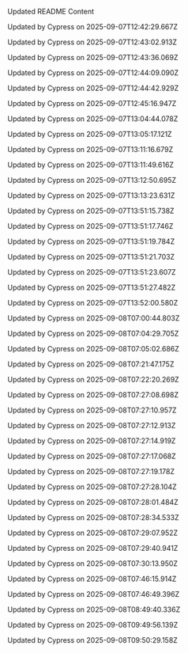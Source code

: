 Updated README Content

Updated by Cypress on 2025-09-07T12:42:29.667Z

Updated by Cypress on 2025-09-07T12:43:02.913Z

Updated by Cypress on 2025-09-07T12:43:36.069Z

Updated by Cypress on 2025-09-07T12:44:09.090Z

Updated by Cypress on 2025-09-07T12:44:42.929Z

Updated by Cypress on 2025-09-07T12:45:16.947Z

Updated by Cypress on 2025-09-07T13:04:44.078Z

Updated by Cypress on 2025-09-07T13:05:17.121Z

Updated by Cypress on 2025-09-07T13:11:16.679Z

Updated by Cypress on 2025-09-07T13:11:49.616Z

Updated by Cypress on 2025-09-07T13:12:50.695Z

Updated by Cypress on 2025-09-07T13:13:23.631Z

Updated by Cypress on 2025-09-07T13:51:15.738Z

Updated by Cypress on 2025-09-07T13:51:17.746Z

Updated by Cypress on 2025-09-07T13:51:19.784Z

Updated by Cypress on 2025-09-07T13:51:21.703Z

Updated by Cypress on 2025-09-07T13:51:23.607Z

Updated by Cypress on 2025-09-07T13:51:27.482Z

Updated by Cypress on 2025-09-07T13:52:00.580Z

Updated by Cypress on 2025-09-08T07:00:44.803Z

Updated by Cypress on 2025-09-08T07:04:29.705Z

Updated by Cypress on 2025-09-08T07:05:02.686Z

Updated by Cypress on 2025-09-08T07:21:47.175Z

Updated by Cypress on 2025-09-08T07:22:20.269Z

Updated by Cypress on 2025-09-08T07:27:08.698Z

Updated by Cypress on 2025-09-08T07:27:10.957Z

Updated by Cypress on 2025-09-08T07:27:12.913Z

Updated by Cypress on 2025-09-08T07:27:14.919Z

Updated by Cypress on 2025-09-08T07:27:17.068Z

Updated by Cypress on 2025-09-08T07:27:19.178Z

Updated by Cypress on 2025-09-08T07:27:28.104Z

Updated by Cypress on 2025-09-08T07:28:01.484Z

Updated by Cypress on 2025-09-08T07:28:34.533Z

Updated by Cypress on 2025-09-08T07:29:07.952Z

Updated by Cypress on 2025-09-08T07:29:40.941Z

Updated by Cypress on 2025-09-08T07:30:13.950Z

Updated by Cypress on 2025-09-08T07:46:15.914Z

Updated by Cypress on 2025-09-08T07:46:49.396Z

Updated by Cypress on 2025-09-08T08:49:40.336Z

Updated by Cypress on 2025-09-08T09:49:56.139Z

Updated by Cypress on 2025-09-08T09:50:29.158Z